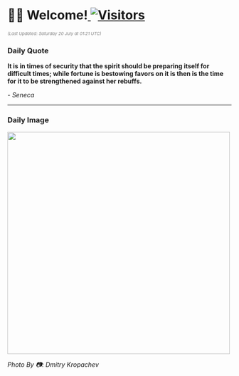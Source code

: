 <h1>👋🏽 Welcome!<a href="https://github.com/OmitNomis/"> <img src="https://visitor-badge.laobi.icu/badge?page_id=OmitNomis" alt="Visitors"></a></h1>

<i><p style="font-size: 0.6rem; color:gray">(Last Updated: Saturday 20 July at 01:21 UTC)</p></i>

<h3> Daily Quote </h3>
<b><p>It is in times of security that the spirit should be preparing itself for difficult times; while fortune is bestowing favors on it is then is the time for it to be strengthened against her rebuffs.</p></b>
<i><caption style="font-size: 0.8rem; color:gray;">- Seneca</caption></i>


<hr>

<h3>Daily Image</h3>
<a href="https://images.unsplash.com/photo-1720534490358-bc2ad29d51d5?crop=entropy&cs=srgb&fm=jpg&ixid=M3w2MjM3MzF8MHwxfHJhbmRvbXx8fHx8fHx8fDE3MjE0Mzg1MjB8&ixlib=rb-4.0.3&q=85" target="_blank"><img style="height:500px;" src=https://images.unsplash.com/photo-1720534490358-bc2ad29d51d5?crop=entropy&cs=srgb&fm=jpg&ixid=M3w2MjM3MzF8MHwxfHJhbmRvbXx8fHx8fHx8fDE3MjE0Mzg1MjB8&ixlib=rb-4.0.3&q=85"/></a>

<i><caption style="font-size: 0.8rem; color:gray;"> Photo By 📷: Dmitry Kropachev</caption></i>
